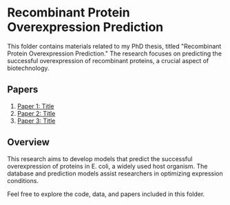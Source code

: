 # Recombinant Protein Overexpression Prediction

This folder contains materials related to my PhD thesis, titled "Recombinant Protein Overexpression Prediction." The research focuses on predicting the successful overexpression of recombinant proteins, a crucial aspect of biotechnology.

## Papers
1. [Paper 1: Title](https://scholar.google.com/citations?view_op=view_citation&hl=en&user=4Z3b1qIAAAAJ&sortby=pubdate&citation_for_view=4Z3b1qIAAAAJ:NaGl4SEjCO4C)
2. [Paper 2: Title](https://scholar.google.com/citations?view_op=view_citation&hl=en&user=4Z3b1qIAAAAJ&sortby=pubdate&citation_for_view=4Z3b1qIAAAAJ:vV6vV6tmYwMC)
3. [Paper 3: Title](https://scholar.google.com/citations?view_op=view_citation&hl=en&user=4Z3b1qIAAAAJ&sortby=pubdate&citation_for_view=4Z3b1qIAAAAJ:u5HHmVD_uO8C)

## Overview
This research aims to develop models that predict the successful overexpression of proteins in E. coli, a widely used host organism. The database and prediction models assist researchers in optimizing expression conditions.

Feel free to explore the code, data, and papers included in this folder.
